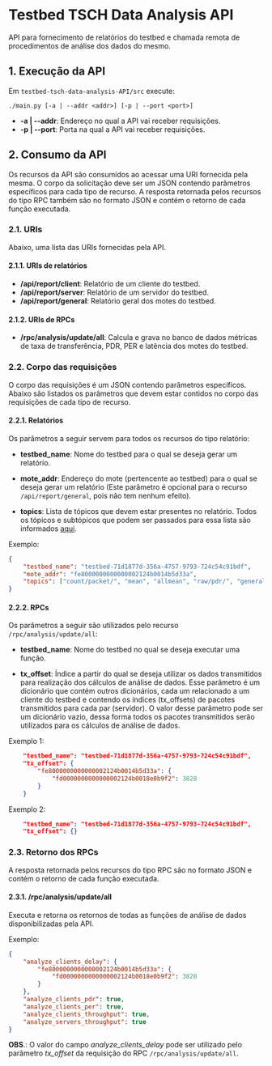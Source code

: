 # Testbed TSCH Data Analysis API

API para fornecimento de relatórios do testbed e chamada remota de procedimentos de análise dos dados do mesmo.

## 1. Execução da API

Em ```testbed-tsch-data-analysis-API/src``` execute:

```
./main.py [-a | --addr <addr>] [-p | --port <port>]
```

* **-a | --addr**: Endereço no qual a API vai receber requisições.
* **-p | --port**: Porta na qual a API vai receber requisições.

## 2. Consumo da API

Os recursos da API são consumidos ao acessar uma URI fornecida pela mesma. O corpo da solicitação deve ser um JSON contendo parâmetros específicos para cada tipo de recurso. A resposta retornada pelos recursos do tipo RPC também são no formato JSON e contém o retorno de cada função executada.

### 2.1. URIs

Abaixo, uma lista das URIs fornecidas pela API.

#### 2.1.1. URIs de relatórios

* **/api/report/client**: Relatório de um cliente do testbed.
* **/api/report/server**: Relatório de um servidor do testbed.
* **/api/report/general**: Relatório geral dos motes do testbed.

#### 2.1.2. URIs de RPCs

* **/rpc/analysis/update/all**: Calcula e grava no banco de dados métricas de taxa de transferência, PDR, PER e latência dos motes do testbed.

### 2.2. Corpo das requisições

O corpo das requisições é um JSON contendo parâmetros específicos. Abaixo são listados os parâmetros que devem estar contidos no corpo das requisições de cada tipo de recurso.

#### 2.2.1. Relatórios

Os parâmetros a seguir servem para todos os recursos do tipo relatório:

* **testbed_name**: Nome do testbed para o qual se deseja gerar um relatório.

* **mote_addr**: Endereço do mote (pertencente ao testbed) para o qual se deseja gerar um relatório (Este parâmetro é opcional para o recurso ```/api/report/general```, pois não tem nenhum efeito).

* **topics**: Lista de tópicos que devem estar presentes no relatório. Todos os tópicos e subtópicos que podem ser passados para essa lista são informados [aqui](src/lib/testbed_analysis/docs/data_report/report_topics.md).

Exemplo: 

```json
{
    "testbed_name": "testbed-71d1877d-356a-4757-9793-724c54c91bdf",
    "mote_addr": "fe8000000000000002124b0014b5d33a",
    "topics": ["count/packet/", "mean", "allmean", "raw/pdr/", "general/uptime/", "testbed"]
}
```

#### 2.2.2. RPCs

Os parâmetros a seguir são utilizados pelo recurso ```/rpc/analysis/update/all```:

* **testbed_name**: Nome do testbed no qual se deseja executar uma função.

* **tx_offset**: Índice a partir do qual se deseja utilizar os dados transmitidos para realização dos cálculos de análise de dados. Esse parâmetro é um dicionário que contém outros dicionários, cada um relacionado a um cliente do testbed e contendo os índices (tx_offsets) de pacotes transmitidos para cada par (servidor). O valor desse parâmetro pode ser um dicionário vazio, dessa forma todos os pacotes transmitidos serão utilizados para os cálculos de análise de dados.

Exemplo 1: 

```json
    "testbed_name": "testbed-71d1877d-356a-4757-9793-724c54c91bdf",
    "tx_offset": {
        "fe8000000000000002124b0014b5d33a": {
            "fd0000000000000002124b0018e0b9f2": 3828
        }
    }
```

Exemplo 2:

```json
    "testbed_name": "testbed-71d1877d-356a-4757-9793-724c54c91bdf",
    "tx_offset": {}
```

### 2.3. Retorno dos RPCs

A resposta retornada pelos recursos do tipo RPC são no formato JSON e contém o retorno de cada função executada.

#### 2.3.1. /rpc/analysis/update/all

Executa e retorna os retornos de todas as funções de análise de dados disponibilizadas pela API.

Exemplo:

```json
{
    "analyze_clients_delay": {
        "fe8000000000000002124b0014b5d33a": {
            "fd0000000000000002124b0018e0b9f2": 3828
        }
    },
    "analyze_clients_pdr": true,
    "analyze_clients_per": true,
    "analyze_clients_throughput": true,
    "analyze_servers_throughput": true
}
```

**OBS**.: O valor do campo *analyze_clients_delay* pode ser utilizado pelo parâmetro *tx_offset* da requisição do RPC `/rpc/analysis/update/all`.